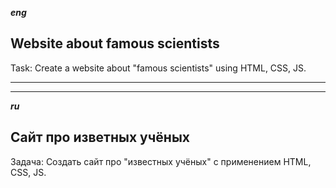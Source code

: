 <i><b>eng</i></b>
<h2>Website about famous scientists</h2>
<p>Task: Create a website about "famous scientists" using HTML, CSS, JS.</p>
<hr><hr>
<i><b>ru</i></b>
<h2>Сайт про изветных учёных</h2>
<p>Задача: Создать сайт про "известных учёных" с применением HTML, CSS, JS.</p>
